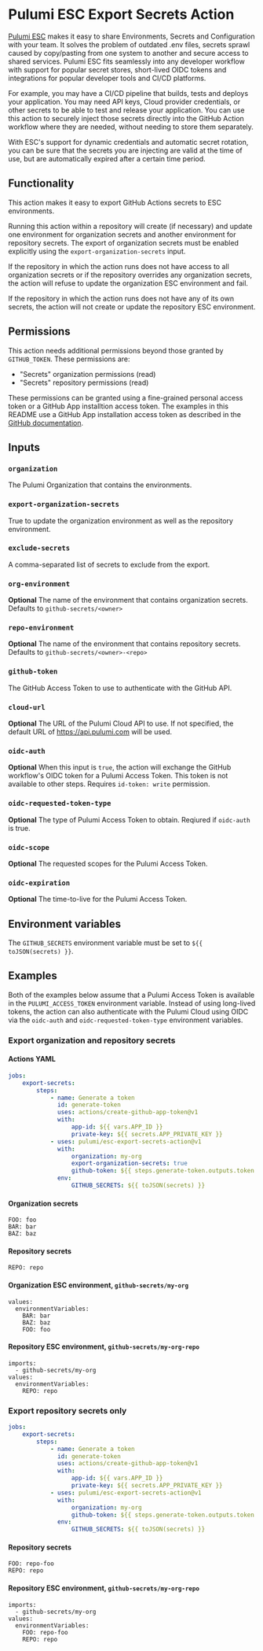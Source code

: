 # Pulumi ESC Export Secrets Action

[Pulumi ESC](https://www.pulumi.com/docs/esc/) makes it easy to share
Environments, Secrets and Configuration with your team. It solves the problem of
outdated .env files, secrets sprawl caused by copy/pasting from one system to
another and secure access to shared services. Pulumi ESC fits seamlessly into
any developer workflow with support for popular secret stores, short-lived OIDC
tokens and integrations for popular developer tools and CI/CD platforms.

For example, you may have a CI/CD pipeline that builds, tests and deploys your
application. You may need API keys, Cloud provider credentials, or other secrets
to be able to test and release your application. You can use this action to
securely inject those secrets directly into the GitHub Action workflow where
they are needed, without needing to store them separately.

With ESC's support for dynamic credentials and automatic secret rotation, you
can be sure that the secrets you are injecting are valid at the time of use, but
are automatically expired after a certain time period.

## Functionality

This action makes it easy to export GitHub Actions secrets to ESC environments.

Running this action within a repository will create (if necessary) and update
one environment for organization secrets and another environment for repository
secrets. The export of organization secrets must be enabled explicitly using the
`export-organization-secrets` input.

If the repository in which the action runs does not have access to all
organization secrets or if the repository overrides any organization secrets,
the action will refuse to update the organization ESC environment and fail.

If the repository in which the action runs does not have any of its own secrets,
the action will not create or update the repository ESC environment.

## Permissions

This action needs additional permissions beyond those granted by `GITHUB_TOKEN`.
These permissions are:

- "Secrets" organization permissions (read)
- "Secrets" repository permissions (read)

These permissions can be granted using a fine-grained personal access token or a
GitHub App installtion access token. The examples in this README use a GitHub
App installation access token as described in the
[GitHub documentation](https://docs.github.com/en/apps/creating-github-apps/authenticating-with-a-github-app/making-authenticated-api-requests-with-a-github-app-in-a-github-actions-workflow#authenticating-with-a-github-app).

## Inputs

### `organization`

The Pulumi Organization that contains the environments.

### `export-organization-secrets`

True to update the organization environment as well as the repository
environment.

### `exclude-secrets`

A comma-separated list of secrets to exclude from the export.

### `org-environment`

**Optional** The name of the environment that contains organization secrets.
Defaults to `github-secrets/<owner>`

### `repo-environment`

**Optional** The name of the environment that contains repository secrets.
Defaults to `github-secrets/<owner>-<repo>`

### `github-token`

The GitHub Access Token to use to authenticate with the GitHub API.

### `cloud-url`

**Optional** The URL of the Pulumi Cloud API to use. If not specified, the
default URL of https://api.pulumi.com will be used.

### `oidc-auth`

**Optional** When this input is `true`, the action will exchange the GitHub
workflow's OIDC token for a Pulumi Access Token. This token is not available to
other steps. Requires `id-token: write` permission.

### `oidc-requested-token-type`

**Optional** The type of Pulumi Access Token to obtain. Reqiured if `oidc-auth`
is true.

### `oidc-scope`

**Optional** The requested scopes for the Pulumi Access Token.

### `oidc-expiration`

**Optional** The time-to-live for the Pulumi Access Token.

## Environment variables

The `GITHUB_SECRETS` environment variable must be set to
`${{ toJSON(secrets) }}`.

## Examples

Both of the examples below assume that a Pulumi Access Token is available in the
`PULUMI_ACCESS_TOKEN` environment variable. Instead of using long-lived tokens,
the action can also authenticate with the Pulumi Cloud using OIDC via the
`oidc-auth` and `oidc-requested-token-type` environment variables.

### Export organization and repository secrets

#### Actions YAML

```yaml
jobs:
    export-secrets:
        steps:
            - name: Generate a token
              id: generate-token
              uses: actions/create-github-app-token@v1
              with:
                  app-id: ${{ vars.APP_ID }}
                  private-key: ${{ secrets.APP_PRIVATE_KEY }}
            - uses: pulumi/esc-export-secrets-action@v1
              with:
                  organization: my-org
                  export-organization-secrets: true
                  github-token: ${{ steps.generate-token.outputs.token }}
              env:
                  GITHUB_SECRETS: ${{ toJSON(secrets) }}
```

#### Organization secrets

```
FOO: foo
BAR: bar
BAZ: baz
```

#### Repository secrets

```
REPO: repo
```

#### Organization ESC environment, `github-secrets/my-org`

```
values:
  environmentVariables:
    BAR: bar
    BAZ: baz
    FOO: foo
```

#### Repository ESC environment, `github-secrets/my-org-repo`

```
imports:
  - github-secrets/my-org
values:
  environmentVariables:
    REPO: repo
```

### Export repository secrets only

```yaml
jobs:
    export-secrets:
        steps:
            - name: Generate a token
              id: generate-token
              uses: actions/create-github-app-token@v1
              with:
                  app-id: ${{ vars.APP_ID }}
                  private-key: ${{ secrets.APP_PRIVATE_KEY }}
            - uses: pulumi/esc-export-secrets-action@v1
              with:
                  organization: my-org
                  github-token: ${{ steps.generate-token.outputs.token }}
              env:
                  GITHUB_SECRETS: ${{ toJSON(secrets) }}
```

#### Repository secrets

```
FOO: repo-foo
REPO: repo
```

#### Repository ESC environment, `github-secrets/my-org-repo`

```
imports:
  - github-secrets/my-org
values:
  environmentVariables:
    FOO: repo-foo
    REPO: repo
```
